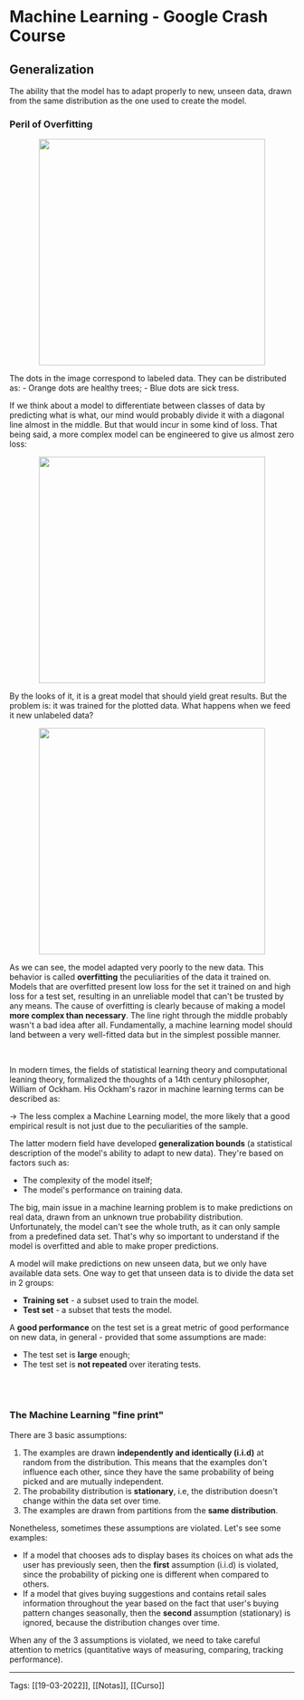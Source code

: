 # Machine Learning - Google Crash Course
## Generalization
The ability that the model has to adapt properly to new, unseen data, drawn from the same distribution as the one used to create the model.

### Peril of Overfitting

<p align="center">
	<img src="https://developers.google.com/machine-learning/crash-course/images/GeneralizationA.png" width=400>
</p>
The dots in the image correspond to labeled data. They can be distributed as:
- Orange dots are healthy trees;
- Blue dots are sick tress.

If we think about a model to differentiate between classes of data by predicting what is what, our mind would probably divide it with a diagonal line almost in the middle. But that would incur in some kind of loss. That being said, a more complex model can be engineered to give us almost zero loss:

<p align="center">
	<img src="https://developers.google.com/machine-learning/crash-course/images/GeneralizationB.png" width=400>
</p>

By the looks of it, it is a great model that should yield great results. But the problem is: it was trained for the plotted data. What happens when we feed it new unlabeled data?
<p align="center">
	<img src="https://developers.google.com/machine-learning/crash-course/images/GeneralizationC.png" width=400>
</p>

As we can see, the model adapted very poorly to the new data. This behavior is called **overfitting** the peculiarities of the data it trained on. Models that are overfitted present low loss for the set it trained on and high loss for a test set, resulting in an unreliable model that can't be trusted by any means. The cause of overfitting is clearly because of making a model **more complex than necessary**. The line right through the middle probably wasn't a bad idea after all. Fundamentally, a machine learning model should land between a very well-fitted data but in the simplest possible manner.

<br>


In modern times, the fields of statistical learning theory and computational leaning theory, formalized the thoughts of a 14th century philosopher, William of Ockham. His Ockham's razor in machine learning terms can be described as:

→ The less complex a Machine Learning model, the more likely that a good empirical result is not just due to the peculiarities of the sample.

The latter modern field have developed **generalization bounds** (a statistical description of the model's ability to adapt to new data). They're based on factors such as:
- The complexity of the model itself;
- The model's performance on training data.


The big, main issue in a machine learning problem is to make predictions on real data, drawn from an unknown true probability distribution. Unfortunately, the model can't see the whole truth, as it can only sample from a predefined data set. That's why so important to understand if the model is overfitted and able to make proper predictions.

A model will make predictions on new unseen data, but we only have available data sets. One way to get that unseen data is to divide the data set in 2 groups:
- **Training set** - a subset used to train the model.
- **Test set** - a subset that tests the model.

A **good performance** on the test set is a great metric of good performance on new data, in general - provided that some assumptions are made:
- The test set is **large** enough;
- The test set is **not repeated** over iterating tests.

<br>
<br>

### The Machine Learning "fine print"

There are 3 basic assumptions:
1. The examples are drawn **independently and identically (i.i.d)** at random from the distribution. This means that the examples don't influence each other, since they have the same probability of being picked and are mutually independent.
2. The probability distribution is **stationary**, i.e, the distribution doesn't change within the data set over time.
3. The examples are drawn from partitions from the **same distribution**.

Nonetheless, sometimes these assumptions are violated. Let's see some examples:
- If a model that chooses ads to display bases its choices on what ads the user has previously seen, then the **first** assumption (i.i.d) is violated, since the probability of picking one is different when compared to others.
- If a model that gives buying suggestions and contains retail sales information throughout the year based on the fact that user's buying pattern changes seasonally, then the **second** assumption (stationary) is ignored, because the distribution changes over time. 

When any of the 3 assumptions is violated, we need to take careful attention to metrics (quantitative ways of measuring, comparing, tracking performance).




---
Tags:
[[19-03-2022]], [[Notas]], [[Curso]]